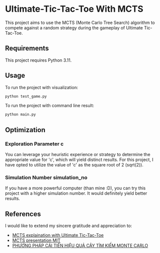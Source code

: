 # Ultimate-Tic-Tac-Toe With MCTS

This project aims to use the MCTS (Monte Carlo Tree Search) algorithm to compete against a random strategy during the gameplay of Ultimate Tic-Tac-Toe.

## Requirements

This project requires Python 3.11.

## Usage

To run the project with visualization:

```sh
python test_game.py
```

To run the project with command line result:

```sh
python main.py
```
## Optimization

### Exploration Parameter c

You can leverage your heuristic experience or strategy to determine the appropriate value for 'c', which will yield distinct results. For this project, I have opted to utilize the value of 'c' as the square root of 2 (sqrt(2)).

### Simulation Number simulation_no

If you have a more powerful computer (than mine :D), you can try this project with a higher simulation number. It would definitely yield better results.

## References

I would like to extend my sincere gratitude and appreciation to:

* [MCTS explaination with Ultimate Tic-Tac-Toe](https://ai-boson.github.io/mcts/)
* [MCTS presentation MIT](https://www.youtube.com/watch?v=xmImNoDc9Z4)
* [PHƯƠNG PHÁP CẢI TIẾN HIỆU QUẢ CÂY TÌM KIẾM MONTE CARLO](https://ctujsvn.ctu.edu.vn/index.php/ctujsvn/article/view/2329)